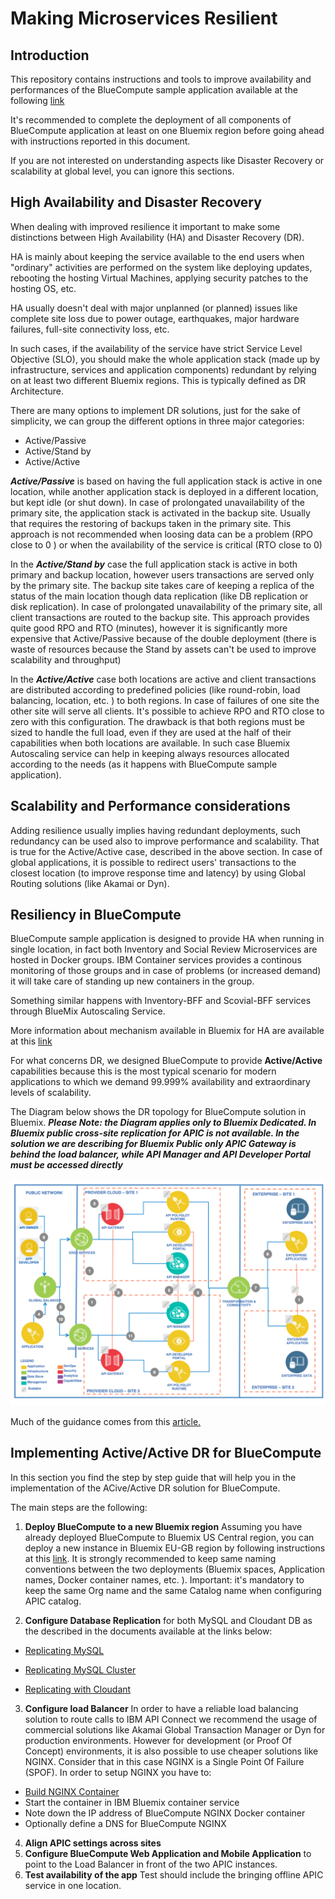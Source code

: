 # Making Microservices Resilient

## Introduction
This repository contains instructions and tools to improve availability and performances of the BlueCompute sample application available at the following [link](https://github.com/ibm-cloud-architecture/refarch-cloudnative)

It's recommended to complete the deployment of all components of BlueCompute application at least on one Bluemix region before going ahead with instructions reported in this document.

If you are not interested on understanding aspects like Disaster Recovery or scalability at global level, you can ignore this sections.

## High Availability and Disaster Recovery
When dealing with improved resilience it important to make some distinctions between High Availability (HA) and Disaster Recovery (DR).

HA is mainly about keeping the service available to the end users when "ordinary" activities are performed on the system like deploying updates, rebooting the hosting Virtual Machines, applying security patches to the hosting OS, etc.  

HA usually doesn't deal with major unplanned (or planned) issues like complete site loss due to power outage, earthquakes, major hardware failures, full-site connectivity loss, etc.   

In such cases, if the availability of the service have strict Service Level Objective (SLO), you should make the whole application stack (made up by infrastructure, services and application components) redundant by relying on at least two different Bluemix regions. This is typically defined as DR Architecture.

There are many options to implement DR solutions, just for the sake of simplicity, we can group the different options in three major categories:

* Active/Passive
* Active/Stand by
* Active/Active

___Active/Passive___ is based on having the full application stack is active in one location, while another application stack is deployed in a different location, but kept idle (or shut down). In case of prolongated unavailability of the primary site, the application stack is activated in the backup site. Usually that requires the restoring of backups taken in the primary site. This approach is not recommended when loosing data can be a problem (RPO close to 0 ) or when the availability of the service is critical (RTO close to 0)

In the ___Active/Stand by___ case the full application stack is active in both primary and backup location, however users transactions are served only by the primary site. The backup site takes care of keeping a replica of the status of the main location though data replication (like DB replication or disk replication). In case of prolongated unavailability of the primary site, all client transactions are routed to the backup site. This approach provides quite good RPO and RTO (minutes), however it is significantly more expensive that Active/Passive because of the double deployment (there is waste of resources because the Stand by assets can't be used to improve scalability and throughput)  

In the ___Active/Active___ case both locations are active and client transactions are distributed according to predefined policies (like round-robin, load balancing, location, etc. ) to both regions.  In case of failures of one site the other site will serve all clients. It's possible to achieve RPO and RTO close to zero with this configuration. The drawback is that both regions must be sized to handle the full load, even if they are used at the half of their capabilities when both locations are available. In such case Bluemix Autoscaling service can help in keeping always resources allocated according to the needs (as it happens with BlueCompute sample application).

## Scalability and Performance considerations

Adding resilience usually implies having redundant deployments, such redundancy can be used also to improve performance and scalability. That is true for the Active/Active case, described in the above section.
In case of global applications, it is possible to redirect users' transactions to the closest location (to improve response time and latency) by using Global Routing solutions (like Akamai or Dyn).

## Resiliency in BlueCompute
BlueCompute sample application is designed to provide HA when running in single location, in fact both Inventory and Social Review Microservices are hosted in Docker groups. IBM Container services provides a continous monitoring of those groups and in case of problems (or increased demand) it will take care of standing up new containers in the group.

Something similar happens with Inventory-BFF and Scovial-BFF services through BlueMix Autoscaling Service.

More information about mechanism available in Bluemix for HA are available at this [link](BMX_HA.md)

For what concerns DR, we designed BlueCompute to provide __Active/Active__ capabilities because this is the most typical scenario for modern applications to which we demand 99.999% availability and extraordinary  levels of scalability.

The Diagram below shows the DR topology for BlueCompute solution in Bluemix. ***Please Note: the Diagram applies only to Bluemix Dedicated. In Bluemix public cross-site replication for APIC is not available. In the solution we are describing for Bluemix Public only APIC Gateway is behind the load balancer, while API Manager and API Developer Portal must be accessed directly***  

 ![Architecture](DR-Active-Active.png?raw=true)

Much of the guidance comes from this [article.](https://www.ibm.com/developerworks/cloud/library/cl-high-availability-and-disaster-recovery-in-bluemix-trs/index.html)


## Implementing Active/Active DR for BlueCompute
In this section you find the step by step guide that will help you in the implementation of the ACive/Active DR solution for BlueCompute.

The main steps are the following:  

1. __Deploy BlueCompute to a new Bluemix region__ Assuming you have already deployed BlueCompute to Bluemix US Central region, you can deploy a new instance in Bluemix EU-GB region by following instructions at this [link](https://github.com/ibm-cloud-architecture/refarch-cloudnative). It is strongly recommended to keep same naming conventions between the two deployments (Bluemix spaces, Application names, Docker container names, etc. ). Important: it's mandatory to keep the same Org name and the same Catalog name when configuring APIC catalog.  

2. __Configure Database Replication__  for both MySQL and Cloudant DB as the described in the documents available at the links below:

 * [Replicating MySQL](./mysql/README.md)
 
 * [Replicating MySQL Cluster](./mysql-cluster/README.md)

 * [Replicating with Cloudant](./cloudant/README.md)

3. __Configure load Balancer__ In order to have a reliable load balancing solution to route calls to IBM API Connect we recommend the usage of commercial solutions like Akamai Global Transaction Manager or Dyn for production environments. However for development (or Proof Of Concept) environments, it is also possible to use cheaper solutions like NGINX. Consider that in this case NGINX is a Single Point Of Failure (SPOF). In order to setup NGINX you have to:  
  * [Build NGINX Container](https://github.com/ibm-cloud-architecture/refarch-cloudnative-nginx)
  * Start the container in IBM Bluemix container service
  * Note down the IP address of BlueCompute NGINX Docker container
  * Optionally define a DNS for BlueCompute NGINX

4. __Align APIC settings across sites__
5. __Configure BlueCompute Web Application and Mobile Application__  to point to the Load Balancer in front of the two APIC instances.
6. __Test availability of the app__  Test should include the bringing offline APIC service in one location.
